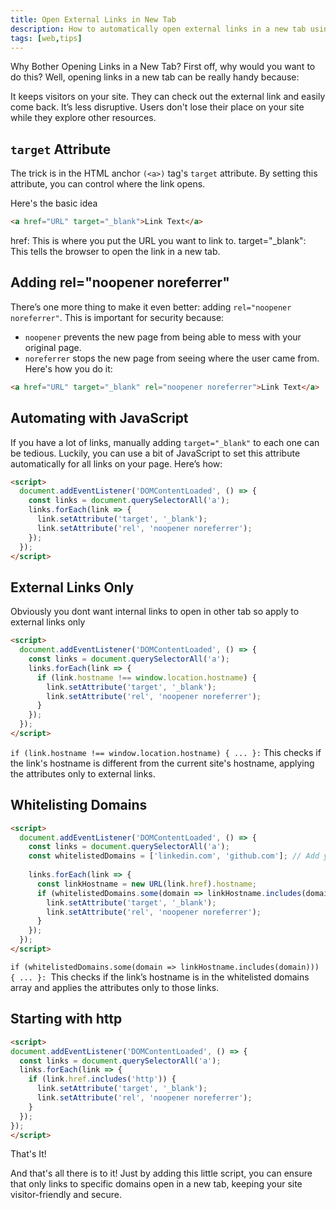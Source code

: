 ```yaml
---
title: Open External Links in New Tab
description: How to automatically open external links in a new tab using HTML attributes and JavaScript, ensuring a seamless browsing experience for your website visitors.
tags: [web,tips]
---
```


Why Bother Opening Links in a New Tab?
First off, why would you want to do this? Well, opening links in a new tab can be really handy because:

It keeps visitors on your site. They can check out the external link and easily come back.
It’s less disruptive. Users don't lose their place on your site while they explore other resources.

## `target` Attribute
The trick is in the HTML anchor `(<a>)` tag's `target` attribute. By setting this attribute, you can control where the link opens.

Here's the basic idea

```html
<a href="URL" target="_blank">Link Text</a>

```

href: This is where you put the URL you want to link to.
target="_blank": This tells the browser to open the link in a new tab.

## Adding rel="noopener noreferrer"
There’s one more thing to make it even better: adding `rel="noopener noreferrer"`. This is important for security because:

- ``noopener`` prevents the new page from being able to mess with your original page.
- `noreferrer` stops the new page from seeing where the user came from.
Here's how you do it:

```html
<a href="URL" target="_blank" rel="noopener noreferrer">Link Text</a> 

```


## Automating with JavaScript
If you have a lot of links, manually adding `target="_blank"` to each one can be tedious. Luckily, you can use a bit of JavaScript to set this attribute automatically for all links on your page. Here’s how:

```html
<script>
  document.addEventListener('DOMContentLoaded', () => {
    const links = document.querySelectorAll('a');
    links.forEach(link => {
      link.setAttribute('target', '_blank');
      link.setAttribute('rel', 'noopener noreferrer');
    });
  });
</script>

```


## External Links Only

Obviously you dont want internal links to open in other tab so apply to external links only

```html
<script>
  document.addEventListener('DOMContentLoaded', () => {
    const links = document.querySelectorAll('a');
    links.forEach(link => {
      if (link.hostname !== window.location.hostname) {
        link.setAttribute('target', '_blank');
        link.setAttribute('rel', 'noopener noreferrer');
      }
    });
  });
</script>

```

`if (link.hostname !== window.location.hostname) { ... }:` This checks if the link's hostname is different from the current site's hostname, applying the attributes only to external links.


## Whitelisting Domains
```html
<script>
  document.addEventListener('DOMContentLoaded', () => {
    const links = document.querySelectorAll('a');
    const whitelistedDomains = ['linkedin.com', 'github.com']; // Add your whitelisted domains here
    
    links.forEach(link => {
      const linkHostname = new URL(link.href).hostname;
      if (whitelistedDomains.some(domain => linkHostname.includes(domain))) {
        link.setAttribute('target', '_blank');
        link.setAttribute('rel', 'noopener noreferrer');
      }
    });
  });
</script>

```

`if (whitelistedDomains.some(domain => linkHostname.includes(domain))) { ... }: `This checks if the link’s hostname is in the whitelisted domains array and applies the attributes only to those links.


## Starting with http
```html
<script>
document.addEventListener('DOMContentLoaded', () => {
  const links = document.querySelectorAll('a');
  links.forEach(link => {
    if (link.href.includes('http')) {
      link.setAttribute('target', '_blank');
      link.setAttribute('rel', 'noopener noreferrer');
    }
  });
});
</script>

```

That's It!

And that's all there is to it! Just by adding this little script, you can ensure that only links to specific domains open in a new tab, keeping your site visitor-friendly and secure.
